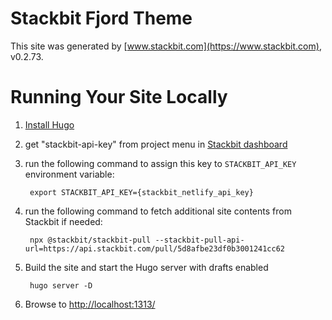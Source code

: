 # Stackbit Fjord Theme

This site was generated by [www.stackbit.com](https://www.stackbit.com), v0.2.73.

# Running Your Site Locally

1. [Install Hugo](https://gohugo.io/getting-started/quick-start/#step-1-install-hugo)

1. get "stackbit-api-key" from project menu in [Stackbit dashboard](https://app.stackbit.com/dashboard)

1. run the following command to assign this key to `STACKBIT_API_KEY` environment variable:

        export STACKBIT_API_KEY={stackbit_netlify_api_key}

1. run the following command to fetch additional site contents from Stackbit if needed:

        npx @stackbit/stackbit-pull --stackbit-pull-api-url=https://api.stackbit.com/pull/5d8afbe23df0b3001241cc62

1. Build the site and start the Hugo server with drafts enabled

        hugo server -D

1. Browse to [http://localhost:1313/](http://localhost:1313/)
